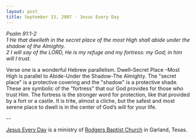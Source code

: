 ```yaml
---
layout: post
title: September 13, 2007 - Jesus Every Day
---
```


_Psalm 91:1-2  
1 He that dwelleth in the secret place of the most High shall abide
under the shadow of the Almighty.  
2 I will say of the LORD, He is my refuge and my fortress: my God; in
him will I trust._

Verse one is a wonderful Hebrew parallelism. Dwell&ndash;Secret
Place &ndash;Most High is parallel to Abide-Under the Shadow-The
Almighty. The "secret place" is a protective covering and the
"shadow" is a protective shade. These are symbolic of the "fortress"
that our God provides for those who trust Him. The fortress is the
stronger word for protection, like that provided by a fort or a
castle. It is trite, almost a cliche, but the safest and most serene
place to dwell is in the center of God&rsquo;s will for your life.

 --

<a href=http://jesuseveryday.net>Jesus Every Day</a> is a ministry of <a href=http://rodgersbaptist.net>Rodgers Baptist Church</a> in Garland, Texas.
